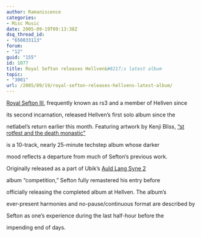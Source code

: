 ```yaml
---
author: Ramaniscence
categories:
- Misc Music
date: 2005-09-19T09:13:38Z
dsq_thread_id:
- "650833113"
forum:
- "12"
guid: "155"
id: 1077
title: Royal Sefton releases Hellven&#8217;s latest album
topic:
- "3001"
url: /2005/09/19/royal-sefton-releases-hellvens-latest-album/
---
```


<a href="http://www.hellven.org/phpBB/profile.php?mode=viewprofile&#038;u=12" target="_self">Royal Sefton III</a>, frequently known as rs3 and a member of Hellven since
  
its second incarnation, released Hellven&#8217;s first solo album since the
  
netlabel&#8217;s return earlier this month. Featuring artwork by Kenji Bliss, <a target="_self" href="http://hellven.org/hlv01.html">&#8220;st rotfest and the death monastic&#8221;</a>
  
is a 10-track, nearly 25-minute techstep album whose darker
  
mood reflects a departure from much of Sefton&#8217;s previous work.
  
Originally released as a part of Ubik&#8217;s <a target="_self" href="http://als.ubikmusic.org/">Auld Lang Syne 2</a>
  
album &#8220;competition,&#8221; Sefton fully remastered his entry before
  
officially releasing the completed album at Hellven. The album&#8217;s
  
ever-present harmonies and no-pause/continuous format are described by
  
Sefton as one&#8217;s experience during the last half-hour before the
  
impending end of days.